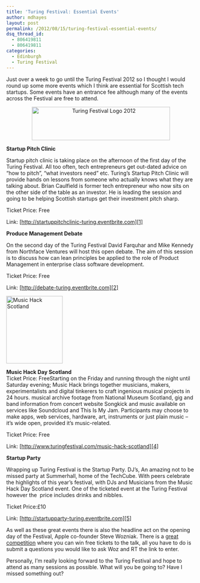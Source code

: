 ```yaml
---
title: 'Turing Festival: Essential Events'
author: mdhayes
layout: post
permalink: /2012/08/15/turing-festival-essential-events/
dsq_thread_id:
  - 806419811
  - 806419811
categories:
  - Edinburgh
  - Turing Festival
---
```

Just over a week to go until the Turing Festival 2012 so I thought I would round up some more events which I think are essential for Scottish tech startups. Some events have an entrance fee although many of the events across the Festival are free to attend.

<p style="text-align: center;">
  <img class="wp-image-919 aligncenter" title="turing-festival-edinburgh" src="http://rookieoven.com/wp-content/uploads/2012/08/turing-festival-edinburgh-1024x248.png" alt="Turing Festival Logo 2012" width="368" height="89" />
</p>

**Startup Pitch Clinic**

Startup pitch clinic is taking place on the afternoon of the first day of the Turing Festival. All too often, tech entrepreneurs get out-dated advice on &#8220;how to pitch&#8221;, &#8220;what investors need&#8221; etc. Turing&#8217;s Startup Pitch Clinic will provide hands on lessons from someone who actually knows what they are talking about. Brian Caulfield is former tech entrepreneur who now sits on the other side of the table as an investor. He is leading the session and going to be helping Scottish startups get their investment pitch sharp.

Ticket Price: Free

Link: [http://startuppitchclinic-turing.eventbrite.com][1]

**Produce Management Debate**

On the second day of the Turing Festival David Farquhar and Mike Kennedy from Northface Ventures will host this open debate. The aim of this session is to discuss how can lean principles be applied to the role of Product Management in enterprise class software development.

Ticket Price: Free

Link: [http://debate-turing.eventbrite.com][2]

[<img class="alignright size-full wp-image-933" title="music-hack-scotland" src="http://rookieoven.com/wp-content/uploads/2012/08/music-hack-scotland.jpeg" alt="Music Hack Scotland" width="150" height="180" />][3]

**Music Hack Day Scotland**  
Ticket Price: FreeStarting on the Friday and running through the night until Saturday evening; Music Hack brings together musicians, makers, experimentalists and digital tinkerers to craft ingenious musical projects in 24 hours. musical archive footage from National Museum Scotland, gig and band information from concert website Songkick and music available on services like Soundcloud and This Is My Jam. Participants may choose to make apps, web services, hardware, art, instruments or just plain music – it’s wide open, provided it’s music-related.

Ticket Price: Free

Link: [http://www.turingfestival.com/music-hack-scotland][4]

**Startup Party**

Wrapping up Turing Festival is the Startup Party. DJ&#8217;s, An amazing not to be missed party at Summerhall, home of the TechCube. With peers celebrate the highlights of this year&#8217;s festival, with DJs and Musicians from the Music Hack Day Scotland event. One of the ticketed event at the Turing Festival however the  price includes drinks and nibbles.

Ticket Price:£10

Link: [http://startupparty-turing.eventbrite.com][5]

As well as these great events there is also the headline act on the opening day of the Festival, Apple co-founder Steve Wozniak. There is a [great competition][6] where you can win free tickets to the talk, all you have to do is submit a questions you would like to ask Woz and RT the link to enter.

Personally, I&#8217;m really looking forward to the Turing Festival and hope to attend as many sessions as possible. What will you be going to? Have I missed something out?

 [1]: http://startuppitchclinic-turing.eventbrite.com/ "Startup Pitch clinic"
 [2]: http://debate-turing.eventbrite.com/ "Debate Turing"
 [3]: http://www.turingfestival.com/music-hack-scotland/
 [4]: http://www.turingfestival.com/music-hack-scotland/ "Music Hack Scotland"
 [5]: http://startupparty-turing.eventbrite.com "Startup Party Turing"
 [6]: http://askwoz.wufoo.com/forms/ask-woz/ "Ask Woz"